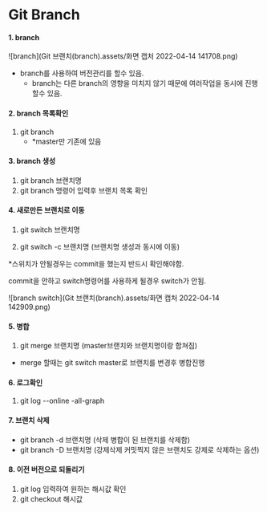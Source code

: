 # Git Branch

#### 1. branch

![branch](Git 브랜치(branch).assets/화면 캡처 2022-04-14 141708.png)



- branch를 사용하여 버전관리를 할수 있음.
  - branch는 다른 branch의 영향을 미치지 않기 때문에 여러작업을 동시에 진행 할수 있음.



#### 2. branch 목록확인

1. git branch 
   - *master만 기존에 있음



#### 3. branch 생성

1. git branch 브랜치명
2. git branch  명령어 입력후 브랜치 목록 확인



#### 4. 새로만든 브랜치로 이동

1. git switch 브랜치명 

2. git switch -c 브랜치명 (브랜치명 생성과 동시에 이동)

*스위치가 안될경우는 commit을 했는지 반드시 확인해야함. 

commit을 안하고 switch명령어를 사용하게 될경우 switch가 안됨.

![branch switch](Git 브랜치(branch).assets/화면 캡처 2022-04-14 142909.png)





#### 5. 병합

1. git merge 브랜치명 (master브랜치와 브랜치명이랑 합쳐짐)

* merge 할때는 git switch master로 브랜치를 변경후 병합진행



#### 6. 로그확인

1. git log --online -all-graph



#### 7. 브랜치 삭제

- git branch -d  브랜치명 (삭제 병합이 된 브랜치를 삭제함)
- git branch -D 브랜치명 (강제삭제 커밋찍지 않은 브랜치도 강제로 삭제하는 옵션)



#### 8. 이전 버전으로 되돌리기

1. git log 입력하여 원하는 해시값 확인
2. git checkout  해시값